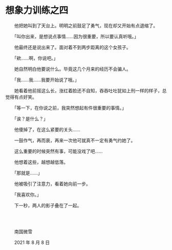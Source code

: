 # 想象力训练之四

　　他把她叫到了天台上。明明之前鼓足了勇气，现在却又开始有点退缩了。

　　「叫你出来，是想说点事情……因为很重要，所以要认真听哦。」

　　他最终还是说出来了。面对着不到两步距离的这个女孩子。

　　「欸……啊，你说吧。」

　　她自然明白他要说什么。毕竟这几个月来的经历不会骗人。

　　「我……我……我要开始说了哦。」

　　她看着他前摇这么长，涨红着脸还不自知，吞吞吐吐犹如上刑一样的样子，总觉得有点好笑。

　　「等一下，在你说之前，我突然想起有件很重要的事情。」

　　「诶？是什么？」

　　他傻掉了，在这么紧要的关头……

　　一鼓作气，再而衰，再来一次他可就真不一定有勇气约她了。

　　这么重要的时候突然有事，可能没戏了吧……

　　他想着这些，越想越低落。

　　「那就是……」

　　他被吸引了注意力，看着她向前一步。

　　「我喜欢你。」

　　下一秒，两人的影子叠在了一起。

<br>

<br>

　　南国微雪

　　2021 年 8 月 8 日
